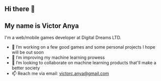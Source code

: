 ## Hi there 👋

## My name is Victor Anya
I'm a web/mobile games developer at Digital Dreams LTD.
<!--
**vicks0704/vicks0704** is a ✨ _special_ ✨ repository because its `README.md` (this file) appears on your GitHub profile.
Here are some ideas to get you started:
-->

- 🔭 I’m working on a few good games and some personal projects I hope will be out soon
- 🌱 I’m improving my machine learning prowess
- 👯 I’m looking to collaborate on machine learning products that'll make a better society
- 📫 Reach me via email: victorc.anya@gmail.com
<!--
- 🤔 I’m looking for help with ...
- 💬 Ask me about ...
- 😄 Pronouns: ...
- ⚡ Fun fact: ...
-->
